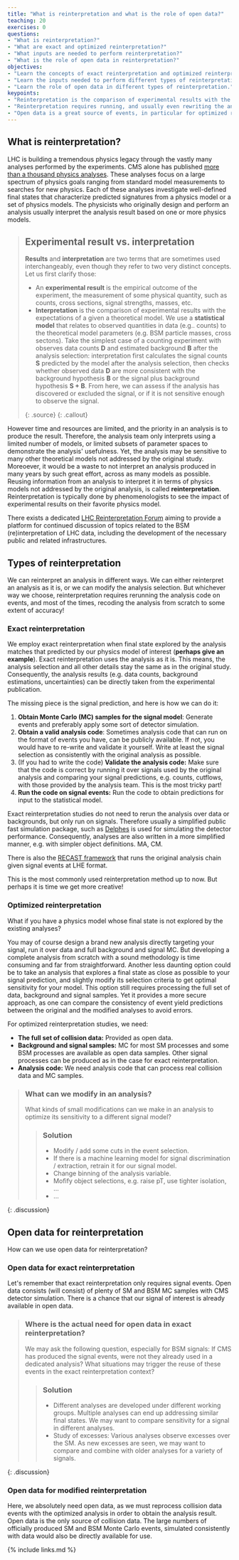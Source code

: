 ```yaml
---
title: "What is reinterpretation and what is the role of open data?"
teaching: 20
exercises: 0
questions:
- "What is reinterpretation?"
- "What are exact and optimized reinterpretation?"
- "What inputs are needed to perform reinterpretation?"
- "What is the role of open data in reinterpretation?"
objectives:
- "Learn the concepts of exact reinterpretation and optimized reinterpretation."
- "Learn the inputs needed to perform different types of reinterpretation."
- "Learn the role of open data in different types of reinterpretation."
keypoints:
- "Reinterpretation is the comparison of experimental results with the expectations of a given a theoretical model which was not already interpreted by the original analysis publication."
- "Reinterpretation requires running, and usually even rewriting the analysis. One can use the original analysis as it is (exact reinterpretation) or a modified version of it to optimize signal sensitivity (optimized reinterpretation.)"
- "Open data is a great source of events, in particular for optimized reinterpretation studies."
---
```


## What is reinterpretation?

LHC is building a tremendous physics legacy through the vastly many analyses performed by the experiments. CMS alone has published [more than a thousand physics analyses](https://cms-results-search.web.cern.ch/). These analyses focus on a large spectrum of physics goals ranging from standard model measurements to searches for new physics. Each of these analyses investigate well-defined final states that  characterize predicted signatures from a physics model or a set of physics models.  The physicists who originally design and perform an analysis usually interpret the analysis result based on one or more physics models.  

> ## Experimental result vs. interpretation
>
> **Results** and **interpretation** are two terms that are sometimes used interchangeably, even though they refer to two very distinct concepts. Let us first clarify those:
>
> * An **experimental result** is the empirical outcome of the experiment, the measurement of some physical quantity, such as counts, cross sections, signal strengths, masses, etc.
> * **Interpretation** is the comparison of experimental results with the expectations of a given a theoretical model.  We use a **statistical model** that relates to observed quantities in data (e.g.. counts) to the theoretical model parameters (e.g. BSM particle masses, cross sectons). Take the simplest case of a counting experiment with observes data counts **D** and estimated background **B** after the analysis selection:  interpretation first calculates the signal counts **S** predicted by the model after the analysis selection, then checks whether observed data **D** are more consistent with the background hypothesis **B** or the signal plus background hypothesis **S + B**.  From here, we can assess if the analysis has discovered or excluded the signal, or if it is not sensitive enough to observe the signal.   
>
> {: .source}
{: .callout}

However time and resources are limited, and the priority in an analysis is to produce the result. Therefore, the analysis team only interprets using a limited number of models, or limited subsets of parameter spaces to demonstrate the analysis' usefulness. Yet, the analysis may be sensitive to many other theoretical models not addressed by the original study.  Moreoever, it would be a waste to not interpret an analysis produced in many years by such great effort, across as many models as possible.  Reusing information from an analysis to interpret it in terms of physics models not addressed by the original analysis, is called **reinterpretation**. Reinterpretation is typically done by phenomenologists to see the impact of experimental results on their favorite physics model.

There exists a dedicated [LHC Reinterpretation Forum](https://twiki.cern.ch/twiki/bin/view/LHCPhysics/InterpretingLHCresults) aiming to provide a platform for continued discussion of topics related to the BSM (re)interpretation of LHC data, including the development of the necessary public and related infrastructures.

## Types of reinterpretation

We can reinterpret an analysis in different ways. We can either reinterpret an analysis as it is, or we can modify the analysis selection.
But whichever way we choose, reinterpretation requires rerunning the analysis code on events, and most of the times, recoding the analysis from scratch to some extent of accuracy! 

### Exact reinterpretation

We employ exact reinterpretation when final state explored by the analysis matches that predicted by our physics model of interest (**perhaps give an example**).
Exact reinterpretation uses the analysis as it is.  This means, the analysis selection and all other details stay the same as in the original study.  Consequently, the analysis results (e.g. data counts, background estimations, uncertainties) can be directly taken from the experimental publication.

The missing piece is the signal prediction, and here is how we can do it:
1. **Obtain Monte Carlo (MC) samples for the signal model**: Generate events and preferably apply some sort of detector simulation. 
2. **Obtain a valid analysis code**: Sometimes analysis code that can run on the format of events you have, can be publicly available. If not, you would have to re-write and validate it yourself. Write at least the signal selection as consistently with the original analysis as possible.
3. (If you had to write the code) **Validate the analysis code:** Make sure that the code is correct by running it over signals used by the original analysis and comparing your signal predictions, e.g. counts, cutflows, with those provided by the analysis team.  This is the most tricky part!
4. **Run the code on signal events:** Run the code to obtain predictions for input to the statistical model.

Exact reinterpretation studies do not need to rerun the analysis over data or backgrounds, but only run on signals.  Therefore usually a simplified public fast simulation package, such as [Delphes](https://cp3.irmp.ucl.ac.be/projects/delphes) is used for simulating the detector performance.  Consequently, analyses are also written in a more simplified manner, e.g. with simpler object definitions. MA, CM.

There is also the [RECAST framework](https://iris-hep.org/projects/recast.html) that runs the original analysis chain given signal events at LHE format.

This is the most commonly used reinterpretation method up to now.  But perhaps it is time we get more creative! 

### Optimized reinterpretation

What if you have a physics model whose final state is not explored by the existing analyses? 

You may of course design a brand new analysis directly targeting your signal, run it over data and full background and signal MC. But developing a complete analysis from scratch with a sound methodology is time consuming and far from straightforward.  Another less daunting option could be to take an analysis that explores a final state as close as possible to your signal prediction, and slightly modify its selection criteria to get optimal sensitivity for your model.
This option still requires processing the full set of data, background and signal samples. Yet it provides a more secure approach, as one can compare the consistency of event yield predictions between the original and the modified analyses to avoid errors.

For optimized reinterpretation studies, we need:
* **The full set of collision data:** Provided as open data.
* **Background and signal samples:** MC for most SM processes and some BSM processes are available as open data samples. Other signal processes can be produced as in the case for exact reinterpretation.
* **Analysis code:** We need analysis code that can process real collision data and MC samples.

> ### What can we modify in an analysis?
>
> What kinds of small modifications can we make in an analysis to optimize its sensitivity to a different signal model? 
>
> > ### Solution
> >
> > * Modify / add some cuts in the event selection.
> > * If there is a machine learning model for signal discrimination / extraction, retrain it for our signal model.
> > * Change binning of the analysis variable.
> > * Mofify object selections, e.g. raise pT, use tighter isolation, ...
> > * ...
> >
{: .discussion}

## Open data for reinterpretation

How can we use open data for reinterpretation? 

### Open data for exact reinterpretation

Let's remember that exact reinterpretation only requires signal events.  Open data consists (will consist) of plenty of SM and BSM MC samples with CMS detector simulation.  There is a chance that our signal of interest is already available in open data.

> ### Where is the actual need for open data in exact reinterpretation?
>
> We may ask the following question, especially for BSM signals: If CMS has produced the signal events, were not they already used in a dedicated analysis? What situations may trigger the reuse of these events in the exact reinterpretation context?
> 
> > ### Solution
> >
> > * Different analyses are developed under different working groups.  Multiple analyses can end up addressing similar final states.  We may want to compare sensitivity for a signal in different analyses.
> > * Study of excesses: Various analyses observe excesses over the SM. As new excesses are seen, we may want to compare and combine with older analyses for a variety of signals.    
> >
{: .discussion}

### Open data for modified reinterpretation

Here, we absolutely need open data, as we must reprocess collision data events with the optimized analysis in order to obtain the analysis result. Open data is the only source of collision data.  The large numbers of officially produced SM and BSM Monte Carlo events, simulated consistently with data would also be directly available for use.  

{% include links.md %}

